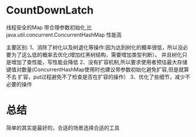 # CountDownLatch
  线程安全的Map
  带合理参数初始化,比 java.util.concurrent.ConcurrentHashMap 性能高
 
  主要区别:
  1、消除了树化以及树退化等操作:因为达到树化的概率很低，所以没必要为了这么低的概率去优化(增加红黑树结构，需要增加类型判断）。
  并且树化只是增加了查性能，写性能会降低
  2、没有扩容机制,所以要求使用者预估最大存储键值对数量(ConcurrentHashMap使用时也建议带参数初始化避免扩容,但是就算不去
  扩容，put过程避免不了检查是否在扩容的操作）
  3、优化了些细节，减少不必要的操作
 # 总结
  简单的其实是最好的，合适的场景选择合适的工具
   

